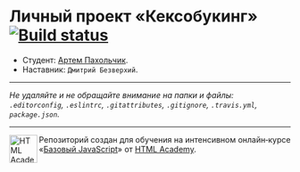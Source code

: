 # Личный проект «Кексобукинг» [![Build status][travis-image]][travis-url]

* Студент: [Артем Пахольчик](https://up.htmlacademy.ru/javascript/9/user/229718).
* Наставник: `Дмитрий Безверхий`.

---

_Не удаляйте и не обращайте внимание на папки и файлы:_<br>
_`.editorconfig`, `.eslintrc`, `.gitattributes`, `.gitignore`, `.travis.yml`, `package.json`._

---

<a href="https://htmlacademy.ru/intensive/javascript"><img align="left" width="50" height="50" title="HTML Academy" src="https://up.htmlacademy.ru/static/img/intensive/javascript/logo-for-github.svg"></a>

Репозиторий создан для обучения на интенсивном онлайн‑курсе «[Базовый JavaScript](https://htmlacademy.ru/intensive/javascript)» от [HTML Academy](https://htmlacademy.ru).

[travis-image]: https://travis-ci.org/htmlacademy-javascript/229718-keksobooking.svg?branch=master
[travis-url]: https://travis-ci.org/htmlacademy-javascript/229718-keksobooking
